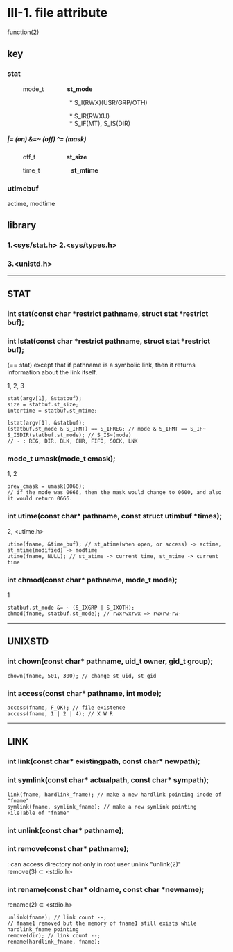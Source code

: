 # Ⅲ-1. file attribute

function(2)

## key

### stat

&emsp; &emsp; mode_t&emsp; &emsp; &emsp; <b>st_mode</b><br/>

&emsp; &emsp; &emsp; &emsp; &emsp; &emsp; &emsp; &emsp; * S_I(RWX)(USR/GRP/OTH)

&emsp; &emsp; &emsp; &emsp; &emsp; &emsp; &emsp; &emsp; * S_IR(RWXU)<br/>
&emsp; &emsp; &emsp; &emsp; &emsp; &emsp; &emsp; &emsp; * S_IF(MT), S_IS(DIR)

##### |= (on) &=~ (off) ^= (mask)

&emsp; &emsp; off_t&emsp; &emsp; &emsp; &emsp; <b>st_size</b><br/>

&emsp; &emsp; time_t&emsp; &emsp; &emsp; &emsp; <b>st_mtime</b><br/>

### utimebuf

actime, modtime

## library

### 1.<sys/stat.h> 2.<sys/types.h>

### 3.<unistd.h>

<hr/>

## STAT

### int stat(const char *restrict pathname, struct stat *restrict buf); 

### int lstat(const char *restrict pathname, struct stat *restrict buf); 

(== stat) except that if pathname is a symbolic link, then it returns information about the link itself.

1, 2, 3

``` 
stat(argv[1], &statbuf);
size = statbuf.st_size;
intertime = statbuf.st_mtime;
```

``` 
lstat(argv[1], &statbuf);
(statbuf.st_mode & S_IFMT) == S_IFREG; // mode & S_IFMT == S_IF~
S_ISDIR(statbuf.st_mode); // S_IS~(mode)
// ~ : REG, DIR, BLK, CHR, FIFO, SOCK, LNK
```

### mode_t umask(mode_t cmask); 

1, 2

``` 
prev_cmask = umask(0066);  
// if the mode was 0666, then the mask would change to 0600, and also it would return 0666.
```

### int utime(const char* pathname, const struct utimbuf *times); 

2, <utime.h>

``` 
utime(fname, &time_buf); // st_atime(when open, or access) -> actime, st_mtime(modified) -> modtime
utime(fname, NULL); // st_atime -> current time, st_mtime -> current time
``` 

### int chmod(const char* pathname, mode_t mode); 

1

``` 
statbuf.st_mode &= ~ (S_IXGRP | S_IXOTH);
chmod(fname, statbuf.st_mode); // rwxrwxrwx => rwxrw-rw-
```

<hr/>

## UNIXSTD

### int chown(const char* pathname, uid_t owner, gid_t group); 

``` 
chown(fname, 501, 300); // change st_uid, st_gid
```

### int access(const char* pathname, int mode); 

``` 
access(fname, F_OK); // file existence
access(fname, 1 | 2 | 4); // X W R
``` 

<hr/>

## LINK

### int link(const char* existingpath, const char* newpath); 

### int symlink(const char* actualpath, const char* sympath); 

``` 
link(fname, hardlink_fname); // make a new hardlink pointing inode of "fname"
symlink(fname, symlink_fname); // make a new symlink pointing FileTable of "fname"
```

### int unlink(const char* pathname); 

### int remove(const char* pathname); 

: can access directory not only in root user unlink "unlink(2)"<br/>
remove(3) ⊂ <stdio.h>

### int rename(const char* oldname, const char *newname); 

rename(2) ⊂ <stdio.h>

``` 
unlink(fname); // link count --;
// fname1 removed but the memory of fname1 still exists while hardlink_fname pointing
remove(dir); // link count --;
rename(hardlink_fname, fname);

```
